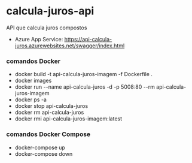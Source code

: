 # calcula-juros-api

API que calcula juros compostos

* Azure App Service: https://api-calcula-juros.azurewebsites.net/swagger/index.html

### comandos Docker ###

* docker build -t api-calcula-juros-imagem -f Dockerfile .
* docker images
* docker run --name api-calcula-juros -d -p 5008:80 --rm api-calcula-juros-imagem
* docker ps -a
* docker stop api-calcula-juros
* docker rm api-calcula-juros
* docker rmi api-calcula-juros-imagem:latest

### comandos Docker Compose ###

* docker-compose up
* docker-compose down
